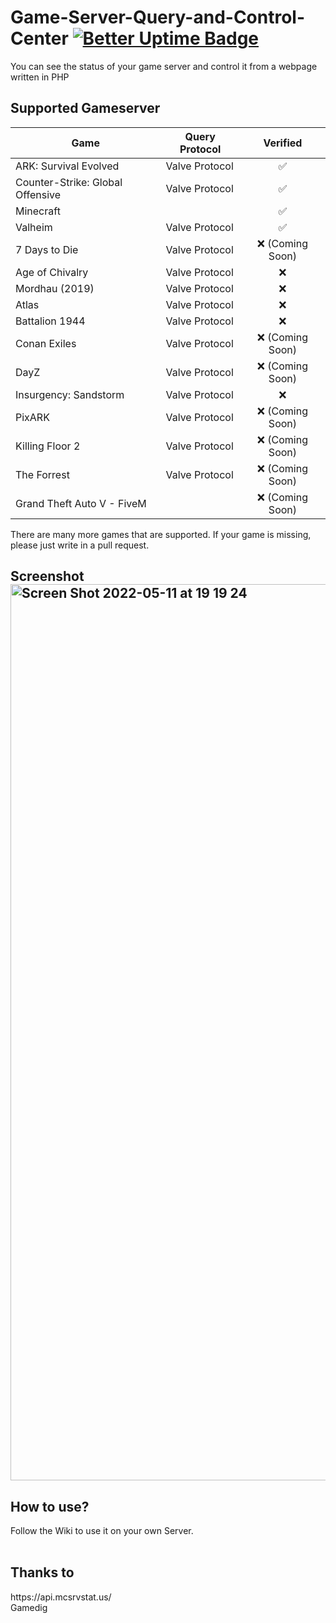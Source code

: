 # Game-Server-Query-and-Control-Center  [![Better Uptime Badge](https://betteruptime.com/status-badges/v1/monitor/eexa.svg)](https://betteruptime.com/?utm_source=status_badge)
You can see the status of your game server and control it from a webpage written in PHP

## Supported Gameserver
|  Game |  Query Protocol |  Verified |
| ------------ | ------------ | :------------: |
| ARK: Survival Evolved  | Valve Protocol  | ✅ |
| Counter-Strike: Global Offensive  |  Valve Protocol |  ✅ |
|  Minecraft |   | ✅  |
|  Valheim | Valve Protocol  | ✅  |
| 7 Days to Die  | Valve Protocol  | ❌ (Coming Soon)  |
| Age of Chivalry  |  Valve Protocol |  ❌ |
| Mordhau (2019)  | Valve Protocol  | ❌  |
|  Atlas | Valve Protocol  | ❌  |
| Battalion 1944  |  Valve Protocol | ❌  |
|  Conan Exiles |  Valve Protocol  |  ❌ (Coming Soon) |
| DayZ  | Valve Protocol  | ❌ (Coming Soon)  |
|  Insurgency: Sandstorm |  Valve Protocol |  ❌ |
| PixARK  | Valve Protocol  | ❌ (Coming Soon)  |
| Killing Floor 2  |  Valve Protocol |  ❌ (Coming Soon) |
| The Forrest  | Valve Protocol  |  ❌ (Coming Soon) |
| Grand Theft Auto V - FiveM  |   |  ❌ (Coming Soon) |

There are many more games that are supported. If your game is missing, please just write in a pull request.

## Screenshot<img width="1434" alt="Screen Shot 2022-05-11 at 19 19 24" src="https://user-images.githubusercontent.com/67545895/167979208-fe84766b-a35d-4208-9d56-d6eead7b4da9.png">


<h2>How to use?</h2>
Follow the Wiki to use it on your own Server.<br>
<br>


<h2>Thanks to</h2>
https://api.mcsrvstat.us/ <br>
Gamedig

